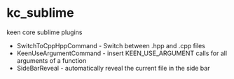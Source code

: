 # kc_sublime
keen core sublime plugins

* SwitchToCppHppCommand - Switch between .hpp and .cpp files 
* KeenUseArgumentCommand - insert KEEN_USE_ARGUMENT calls for all arguments of a function
* SideBarReveal - automatically reveal the current file in the side bar
